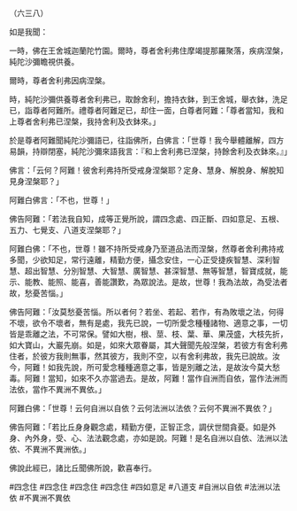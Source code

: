 （六三八）

如是我聞：

一時，佛在王舍城迦蘭陀竹園。爾時，尊者舍利弗住摩竭提那羅聚落，疾病涅槃，純陀沙彌瞻視供養。

爾時，尊者舍利弗因病涅槃。

時，純陀沙彌供養尊者舍利弗已，取餘舍利，擔持衣鉢，到王舍城，舉衣鉢，洗足已，詣尊者阿難所。禮尊者阿難足已，却住一面，白尊者阿難：「尊者當知，我和上尊者舍利弗已涅槃，我持舍利及衣鉢來。」

於是尊者阿難聞純陀沙彌語已，往詣佛所，白佛言：「世尊！我今舉體離解，四方易韻，持辯閉塞，純陀沙彌來語我言：『和上舍利弗已涅槃，持餘舍利及衣鉢來。』」

佛言：「云何？阿難！彼舍利弗持所受戒身涅槃耶？定身、慧身、解脫身、解脫知見身涅槃耶？」

阿難白佛言：「不也，世尊！」

佛告阿難：「若法我自知，成等正覺所說，謂四念處、四正斷、四如意足、五根、五力、七覺支、八道支涅槃耶？」

阿難白佛：「不也，世尊！雖不持所受戒身乃至道品法而涅槃，然尊者舍利弗持戒多聞，少欲知足，常行遠離，精勤方便，攝念安住，一心正受捷疾智慧、深利智慧、超出智慧、分別智慧、大智慧、廣智慧、甚深智慧、無等智慧，智寶成就，能示、能教、能照、能喜，善能讚歎，為眾說法。是故，世尊！我為法故，為受法者故，愁憂苦惱。」

佛告阿難：「汝莫愁憂苦惱。所以者何？若坐、若起、若作，有為敗壞之法，何得不壞，欲令不壞者，無有是處，我先已說，一切所愛念種種諸物、適意之事，一切皆是乖離之法，不可常保。譬如大樹，根、莖、枝、葉、華、果茂盛，大枝先折，如大寶山，大巖先崩。如是，如來大眾眷屬，其大聲聞先般涅槃，若彼方有舍利弗住者，於彼方我則無事，然其彼方，我則不空，以有舍利弗故，我先已說故。汝今，阿難！如我先說，所可愛念種種適意之事，皆是別離之法，是故汝今莫大愁毒。阿難！當知，如來不久亦當過去。是故，阿難！當作自洲而自依，當作法洲而法依，當作不異洲不異依。」

阿難白佛：「世尊！云何自洲以自依？云何法洲以法依？云何不異洲不異依？」

佛告阿難：「若比丘身身觀念處，精勤方便，正智正念，調伏世間貪憂。如是外身、內外身，受、心、法法觀念處，亦如是說。阿難！是名自洲以自依、法洲以法依、不異洲不異洲依。」

佛說此經已，諸比丘聞佛所說，歡喜奉行。







#四念住
#四念住
#四念住
#四念住
#四如意足
#八道支
#自洲以自依
#法洲以法依
#不異洲不異依
